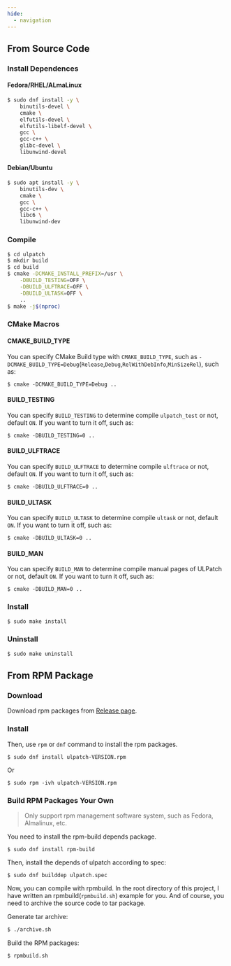 ```yaml
---
hide:
  - navigation
---
```


## From Source Code

### Install Dependences

#### Fedora/RHEL/ALmaLinux

```bash
$ sudo dnf install -y \
	binutils-devel \
	cmake \
	elfutils-devel \
	elfutils-libelf-devel \
	gcc \
	gcc-c++ \
	glibc-devel \
	libunwind-devel
```


#### Debian/Ubuntu

```bash
$ sudo apt install -y \
	binutils-dev \
	cmake \
	gcc \
	gcc-c++ \
	libc6 \
	libunwind-dev
```


### Compile

```bash
$ cd ulpatch
$ mkdir build
$ cd build
$ cmake -DCMAKE_INSTALL_PREFIX=/usr \
	-DBUILD_TESTING=OFF \
	-DBUILD_ULFTRACE=OFF \
	-DBUILD_ULTASK=OFF \
	..
$ make -j$(nproc)
```


### CMake Macros

#### CMAKE_BUILD_TYPE

You can specify CMake Build type with `CMAKE_BUILD_TYPE`, such as `-DCMAKE_BUILD_TYPE=Debug`(`Release`,`Debug`,`RelWithDebInfo`,`MinSizeRel`), such as:

```
$ cmake -DCMAKE_BUILD_TYPE=Debug ..
```

#### BUILD_TESTING

You can specify `BUILD_TESTING` to determine compile `ulpatch_test` or not, default `ON`.
If you want to turn it off, such as:

```
$ cmake -DBUILD_TESTING=0 ..
```

#### BUILD_ULFTRACE

You can specify `BUILD_ULFTRACE` to determine compile `ulftrace` or not, default `ON`.
If you want to turn it off, such as:

```
$ cmake -DBUILD_ULFTRACE=0 ..
```

#### BUILD_ULTASK

You can specify `BUILD_ULTASK` to determine compile `ultask` or not, default `ON`.
If you want to turn it off, such as:

```
$ cmake -DBUILD_ULTASK=0 ..
```

#### BUILD_MAN

You can specify `BUILD_MAN` to determine compile manual pages of ULPatch or not, default `ON`.
If you want to turn it off, such as:

```
$ cmake -DBUILD_MAN=0 ..
```

### Install

```bash
$ sudo make install
```

### Uninstall

```bash
$ sudo make uninstall
```


## From RPM Package

### Download

Download rpm packages from [Release page](https://github.com/Rtoax/ulpatch/releases).

### Install

Then, use `rpm` or `dnf` command to install the rpm packages.

```
$ sudo dnf install ulpatch-VERSION.rpm
```

Or

```
$ sudo rpm -ivh ulpatch-VERSION.rpm
```

### Build RPM Packages Your Own

> Only support rpm management software system, such as Fedora, Almalinux, etc.

You need to install the rpm-build depends package.

```
$ sudo dnf install rpm-build
```

Then, install the depends of ulpatch according to spec:

```
$ sudo dnf builddep ulpatch.spec
```

Now, you can compile with rpmbuild. In the root directory of this project, I have written an rpmbuild(`rpmbuild.sh`) example for you. And of course, you need to archive the source code to tar package.

Generate tar archive:

```bash
$ ./archive.sh
```

Build the RPM packages:

```bash
$ rpmbuild.sh
```

